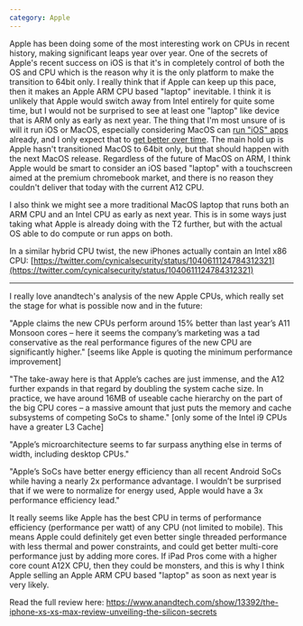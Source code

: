 ```yaml
---
category: Apple
---
```


Apple has been doing some of the most interesting work on CPUs in recent history, making significant leaps year over year. One of the secrets of Apple's recent success on iOS is that it's in completely control of both the OS and CPU which is the reason why it is the only platform to make the transition to 64bit only. I really think that if Apple can keep up this pace, then it makes an Apple ARM CPU based "laptop" inevitable. I think it is unlikely that Apple would switch away from Intel entirely for quite some time, but I would not be surprised to see at least one "laptop" like device that is ARM only as early as next year. The thing that I'm most unsure of is will it run iOS or MacOS, especially considering MacOS can [run "iOS" apps](https://twitter.com/stroughtonsmith/status/1047465790784585728) already, and I only expect that to [get better over time](https://twitter.com/stroughtonsmith/status/1044577455938437120). The main hold up is Apple hasn't transitioned MacOS to 64bit only, but that should happen with the next MacOS release. Regardless of the future of MacOS on ARM, I think Apple would be smart to consider an iOS based "laptop" with a touchscreen aimed at the premium chromebook market, and there is no reason they couldn't deliver that today with the current A12 CPU.  

I also think we might see a more traditional MacOS laptop that runs both an ARM CPU and an Intel CPU as early as next year. This is in some ways just taking what Apple is already doing with the T2 further, but with the actual OS able to do compute or run apps on both.

In a similar hybrid CPU twist, the new iPhones actually contain an Intel x86 CPU: [https://twitter.com/cynicalsecurity/status/1040611124784312321](https://twitter.com/cynicalsecurity/status/1040611124784312321)

-------

I really love anandtech's analysis of the new Apple CPUs, which really set the stage for what is possible now and in the future:

"Apple claims the new CPUs perform around 15% better than last year’s A11 Monsoon cores – here it seems the company’s marketing was a tad conservative as the real performance figures of the new CPU are significantly higher." [seems like Apple is quoting the minimum performance improvement]

"The take-away here is that Apple’s caches are just immense, and the A12 further expands in that regard by doubling the system cache size. In practice, we have around 16MB of useable cache hierarchy on the part of the big CPU cores – a massive amount that just puts the memory and cache subsystems of competing SoCs to shame." [only some of the Intel i9 CPUs have a greater L3 Cache]

"Apple’s microarchitecture seems to far surpass anything else in terms of width, including desktop CPUs."

"Apple’s SoCs have better energy efficiency than all recent Android SoCs while having a nearly 2x performance advantage. I wouldn’t be surprised that if we were to normalize for energy used, Apple would have a 3x performance efficiency lead."

It really seems like Apple has the best CPU in terms of performance efficiency (performance per watt) of any CPU (not limited to mobile). This means Apple could definitely get even better single threaded performance with less thermal and power constraints, and could get better multi-core performance just by adding more cores. If iPad Pros come with a higher core count A12X CPU, then they could be monsters, and this is why I think Apple selling an Apple ARM CPU based "laptop" as soon as next year is very likely.

Read the full review here: https://www.anandtech.com/show/13392/the-iphone-xs-xs-max-review-unveiling-the-silicon-secrets
